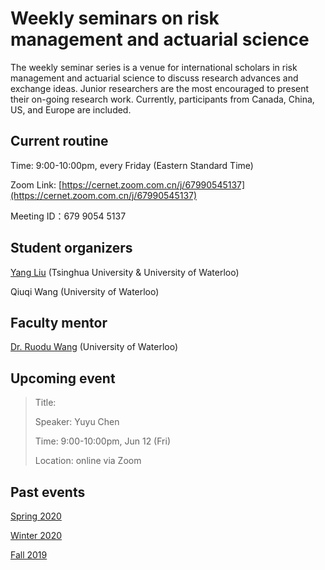 # Weekly seminars on risk management and actuarial science

The weekly seminar series is a venue for international scholars in risk management and actuarial science to discuss research advances and exchange ideas. Junior researchers are the most encouraged to present their on-going research work. Currently, participants from Canada, China, US, and Europe are included. 


## Current routine
Time: 9:00-10:00pm, every Friday (Eastern Standard Time)

Zoom Link: [https://cernet.zoom.com.cn/j/67990545137](https://cernet.zoom.com.cn/j/67990545137)

Meeting ID：679 9054 5137


## Student organizers
[Yang Liu](https://yang-liu16.github.io/) (Tsinghua University & University of Waterloo)

Qiuqi Wang (University of Waterloo)


## Faculty mentor
[Dr. Ruodu Wang](http://sas.uwaterloo.ca/~wang/) (University of Waterloo) 


## Upcoming event
> Title:
> 
> Speaker: Yuyu Chen
> 
> Time: 9:00-10:00pm, Jun 12 (Fri) 
> 
> Location: online via Zoom


## Past events

[Spring 2020](./spring2020.md)

[Winter 2020](./winter2020.html)

[Fall 2019](./fall2019.html)
